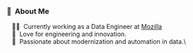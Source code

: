 ### :space_invader: &nbsp;About Me

&nbsp;&nbsp;&nbsp;:technologist: &nbsp;Currently working as a Data Engineer at [Mozilla](https://www.mozilla.com/) \
&nbsp;&nbsp;&nbsp;:seedling: &nbsp;Love for engineering and innovation.\
&nbsp;&nbsp;&nbsp;:heartbeat: &nbsp;Passionate about modernization and automation in data.\